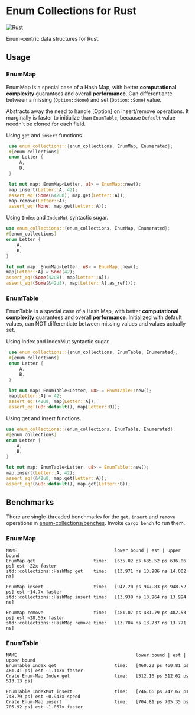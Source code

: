 # Enum Collections for Rust
[![Rust](https://github.com/Pscheidl/enum-map/actions/workflows/rust.yml/badge.svg)](https://github.com/Pscheidl/enum-map/actions/workflows/rust.yml)

Enum-centric data structures for Rust.

## Usage

### EnumMap

EnumMap is a special case of a Hash Map, with better **computational complexity** guarantees and overall **performance**. Can differentiante between a missing (`Option::None`)
and set (`Option::Some`) value.

Abstracts away the need to handle [Option] on insert/remove operations.
It marginally is faster to initialize than `EnumTable`, because `Default` value needn't be cloned for each field.

Using `get` and `insert` functions.

```rust
 use enum_collections::{enum_collections, EnumMap, Enumerated};
 #[enum_collections]
 enum Letter {
     A,
     B,
 }

 let mut map: EnumMap<Letter, u8> = EnumMap::new();
 map.insert(Letter::A, 42);
 assert_eq!(Some(&42u8), map.get(Letter::A));
 map.remove(Letter::A);
 assert_eq!(None, map.get(Letter::A));
```

Using `Index` and `IndexMut` syntactic sugar.
 ```rust
 use enum_collections::{enum_collections, EnumMap, Enumerated};
 #[enum_collections]
 enum Letter {
     A,
     B,
 }

 let mut map: EnumMap<Letter, u8> = EnumMap::new();
 map[Letter::A] = Some(42);
 assert_eq!(Some(42u8), map[Letter::A]);
 assert_eq!(Some(&42u8), map[Letter::A].as_ref());
 ```

### EnumTable

EnumTable is a special case of a Hash Map, with better **computational complexity** guarantees and overall **performance**. Initialized with default values, can NOT differentiate between missing values
and values actually set.

Using Index and IndexMut syntactic sugar.

```rust
 use enum_collections::{enum_collections, EnumTable, Enumerated};
 #[enum_collections]
 enum Letter {
     A,
     B,
 }

 let mut map: EnumTable<Letter, u8> = EnumTable::new();
 map[Letter::A] = 42;
 assert_eq!(42u8, map[Letter::A]);
 assert_eq!(u8::default(), map[Letter::B]);
```

 Using get and insert functions.

 ```rust
 use enum_collections::{enum_collections, EnumTable, Enumerated};
 #[enum_collections]
 enum Letter {
     A,
     B,
 }

 let mut map: EnumTable<Letter, u8> = EnumTable::new();
 map.insert(Letter::A, 42);
 assert_eq!(&42u8, map.get(Letter::A));
 assert_eq!(&u8::default(), map.get(Letter::B));
 ```

## Benchmarks

There are single-threaded benchmarks for the `get`, `insert` and `remove` operations in [enum-collections/benches](enum-collections/benches/). Invoke `cargo bench` to run them.

### EnumMap
```
NAME                                     lower bound | est | upper bound
EnumMap get                      time:   [635.02 ps 635.52 ps 636.06 ps] est ~22x faster
std::collections::HashMap get    time:   [13.971 ns 13.986 ns 14.002 ns]

EnumMap insert                   time:   [947.20 ps 947.83 ps 948.52 ps] est ~14,7x faster
std::collections::HashMap insert time:   [13.938 ns 13.964 ns 13.994 ns]

EnumMap remove                   time:   [481.07 ps 481.79 ps 482.53 ps] est ~28,55x faster
std::collections::HashMap remove time:   [13.704 ns 13.737 ns 13.771 ns]
```

### EnumTable

```
NAME                                             lower bound | est | upper bound
EnumTable Index get                      time:   [460.22 ps 460.81 ps 461.41 ps] est ~1.113x faster
Crate Enum-Map Index get                 time:   [512.16 ps 512.62 ps 513.13 ps]

EnumTable IndexMut insert                time:   [746.66 ps 747.67 ps 748.79 ps] est ~0.943x speed
Crate Enum-Map insert                    time:   [704.81 ps 705.35 ps 705.92 ps] est ~1.057x faster
```
